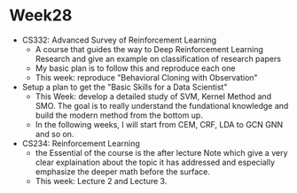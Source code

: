 # Week28

- CS332: Advanced Survey of Reinforcement Learning
    - A course that guides the way to Deep Reinforcement Learning Research and give an example on classification of research papers
    - My basic plan is to follow this and reproduce each one
    - This week: reproduce "Behavioral Cloning with Observation"
- Setup a plan to get the "Basic Skills for a Data Scientist"
    - This Week: develop a detailed study of SVM, Kernel Method and SMO. The goal is to really understand the fundational knowledge and build the modern method from the bottom up.
    - In the following weeks, I will start from CEM, CRF, LDA to GCN GNN and so on.
- CS234: Reinforcement Learning
    - the Essential of the course is the after lecture Note which give a very clear explaination about the topic it has addressed and especially emphasize the deeper math before the surface.
    - This week: Lecture 2 and Lecture 3.